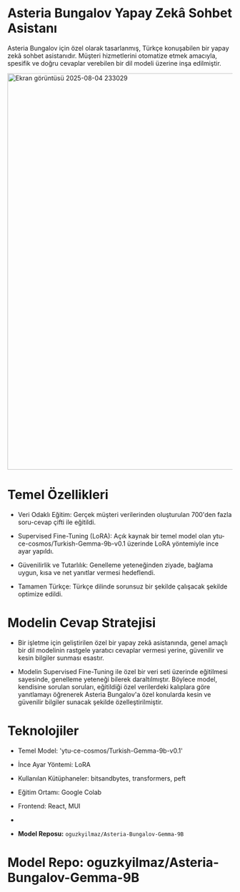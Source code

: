 # **Asteria Bungalov Yapay Zekâ Sohbet Asistanı**


Asteria Bungalov için özel olarak tasarlanmış, Türkçe konuşabilen bir yapay zekâ sohbet asistanıdır. Müşteri hizmetlerini otomatize etmek amacıyla, spesifik ve doğru cevaplar verebilen bir dil modeli üzerine inşa edilmiştir.

<img width="1901" height="888" alt="Ekran görüntüsü 2025-08-04 233029" src="https://github.com/user-attachments/assets/a57b86ba-fa4f-4302-ac13-5c50adb26b1c" />


# Temel Özellikleri
- Veri Odaklı Eğitim: Gerçek müşteri verilerinden oluşturulan 700'den fazla soru-cevap çifti ile eğitildi.

- Supervised Fine-Tuning (LoRA): Açık kaynak bir temel model olan ytu-ce-cosmos/Turkish-Gemma-9b-v0.1 üzerinde LoRA yöntemiyle ince ayar yapıldı.

- Güvenilirlik ve Tutarlılık: Genelleme yeteneğinden ziyade, bağlama uygun, kısa ve net yanıtlar vermesi hedeflendi.

- Tamamen Türkçe: Türkçe dilinde sorunsuz bir şekilde çalışacak şekilde optimize edildi.

# Modelin Cevap Stratejisi
- Bir işletme için geliştirilen özel bir yapay zekâ asistanında, genel amaçlı bir dil modelinin rastgele yaratıcı cevaplar vermesi yerine, güvenilir ve kesin bilgiler sunması esastır.

- Modelin Supervised Fine-Tuning ile özel bir veri seti üzerinde eğitilmesi sayesinde, genelleme yeteneği bilerek daraltılmıştır. Böylece model, kendisine sorulan soruları, eğitildiği özel verilerdeki kalıplara göre yanıtlamayı öğrenerek Asteria Bungalov'a özel konularda kesin ve güvenilir bilgiler sunacak şekilde özelleştirilmiştir.

# Teknolojiler
* Temel Model: 'ytu-ce-cosmos/Turkish-Gemma-9b-v0.1'

* İnce Ayar Yöntemi: LoRA

* Kullanılan Kütüphaneler: bitsandbytes, transformers, peft

* Eğitim Ortamı: Google Colab

* Frontend: React, MUI
* 
* **Model Reposu:** `oguzkyilmaz/Asteria-Bungalov-Gemma-9B`


# Model Repo: oguzkyilmaz/Asteria-Bungalov-Gemma-9B

